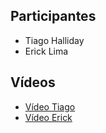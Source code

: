 ## Participantes
- Tiago Halliday  
- Erick Lima  

## Vídeos
- [Vídeo Tiago](#)
- [Vídeo Erick](#)
